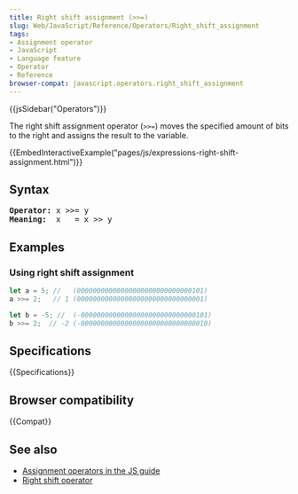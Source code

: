 ```yaml
---
title: Right shift assignment (>>=)
slug: Web/JavaScript/Reference/Operators/Right_shift_assignment
tags:
- Assignment operator
- JavaScript
- Language feature
- Operator
- Reference
browser-compat: javascript.operators.right_shift_assignment
---
```

{{jsSidebar("Operators")}}

The right shift assignment operator (`>>=`) moves the specified amount of bits
to the right and assigns the result to the variable.

{{EmbedInteractiveExample("pages/js/expressions-right-shift-assignment.html")}}

## Syntax

<pre class="brush: js"><strong>Operator:</strong> x >>= y
<strong>Meaning:</strong>  x   = x >> y</pre>

## Examples

### Using right shift assignment

```js
let a = 5; //   (00000000000000000000000000000101)
a >>= 2;   // 1 (00000000000000000000000000000001)

let b = -5; //  (-00000000000000000000000000000101)
b >>= 2;  // -2 (-00000000000000000000000000000010)
```

## Specifications

{{Specifications}}

## Browser compatibility

{{Compat}}

## See also

- [Assignment operators in the JS guide](/en-US/docs/Web/JavaScript/Guide/Expressions_and_Operators#Assignment)
- [Right shift operator](/en-US/docs/Web/JavaScript/Reference/Operators/Right_shift)
